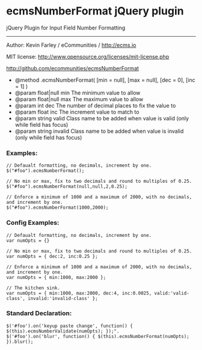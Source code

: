 # ecmsNumberFormat jQuery plugin
jQuery Plugin for Input Field Number Formatting

----
Author: Kevin Farley / eCommunities / http://ecms.io

MIT license: http://www.opensource.org/licenses/mit-license.php

http://github.com/ecommunities/ecmsNumberFormat

- @method .ecmsNumberFormat( [min = null], [max = null], [dec = 0], [inc = 1] )
- @param float|null min	The minimum value to allow
- @param float|null max	The maximum value to allow
- @param int dec The number of decimal places to fix the value to
- @param float inc The increment value to match to 
- @param string valid Class name to be added when value is valid (only while field has focus)
- @param string invalid Class name to be added when value is invalid (only while field has focus)

### Examples:
```
// Defaualt formatting, no decimals, increment by one.
$("#foo").ecmsNumberFormat();					
    
// No min or max, fix to two decimals and round to multiples of 0.25.
$("#foo").ecmsNumberFormat(null,null,2,0.25); 	

// Enforce a minimum of 1000 and a maximum of 2000, with no decimals, and increment by one.
$("#foo").ecmsNumberFormat(1000,2000);
```

### Config Examples:
```
// Defaualt formatting, no decimals, increment by one.
var numOpts = {}					

// No min or max, fix to two decimals and round to multiples of 0.25.	
var numOpts = { dec:2, inc:0.25 };

// Enforce a minimum of 1000 and a maximum of 2000, with no decimals, and increment by one.
var numOpts = { min:1000, max:2000 };

// The kitchen sink.
var numOpts = { min:1000, max:2000, dec:4, inc:0.0025, valid:'valid-class', invalid:'invalid-class' };
```

### Standard Declaration:
```
$('#foo').on('keyup paste change', function() { $(this).ecmsNumberValidate(numOpts); });".
$('#foo').on('blur', function() { $(this).ecmsNumberFormat(numOpts); }).blur();
```